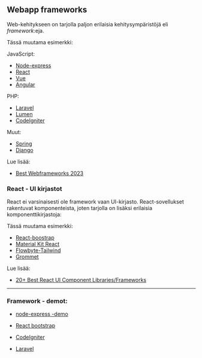 ## Webapp frameworks

Web-kehitykseen on tarjolla paljon erilaisia kehitysympäristöjä eli *framework*:eja.

Tässä muutama esimerkki:

JavaScript:
- [Node-express](https://expressjs.com/)
- [React](https://react.dev/)
- [Vue](https://vuejs.org/)
- [Angular](https://angular.io/)

PHP:
- [Laravel](https://laravel.com/)
- [Lumen](https://lumen.laravel.com/docs/10.x)
- [CodeIgniter](https://codeigniter.com/user_guide/installation/)

Muut:
- [Spring](https://spring.io/projects/spring-boot)
- [Django](https://www.djangoproject.com/)

Lue lisää:
- [Best Webframeworks 2023](https://hackr.io/blog/web-development-frameworks)

### React - UI kirjastot

React ei varsinaisesti ole framework vaan UI-kirjasto. React-sovellukset rakentuvat komponenteista, joten tarjolla on lisäksi erilaisia komponenttikirjastoja:

Tässä muutama esimerkki:
- [React-boostrap](https://react-bootstrap.github.io/)
- [Material Kit React](https://github.com/creativetimofficial/material-kit-react)
- [Flowbyte-Tailwind](https://flowbite.com/docs/getting-started/introduction/)
- [Grommet](https://www.npmjs.com/package/grommet)

Lue lisää:
- [20+ Best React UI Component Libraries/Frameworks](https://www.codeinwp.com/blog/react-ui-component-libraries-frameworks/)

---

### Framework - demot:

- [node-express -demo](./node.html)

- [React bootstrap](../react/react-boostrap)

- [CodeIgniter](./code_igniter/index.md)

- [Laravel](./laravel/index.md)
